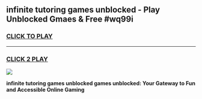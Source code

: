
## infinite tutoring games unblocked - Play Unblocked Gmaes & Free #wq99i
<h3>
<a href="https://news.freeplayer.one?title=infinite_tutoring_games_unblocked&ref=03M">CLICK TO PLAY</a></h3>
<hr>

<h3>
<a href="https://news.freeplayer.one?title=infinite_tutoring_games_unblocked&ref=03M">CLICK 2 PLAY</a>
  
</h3>

<a href="https://news.freeplayer.one?title=infinite_tutoring_games_unblocked&ref=03M"><img src="https://clearcache.store/games.png"></a>


**infinite tutoring games unblocked games unblocked: Your Gateway to Fun and Accessible Online Gaming**

